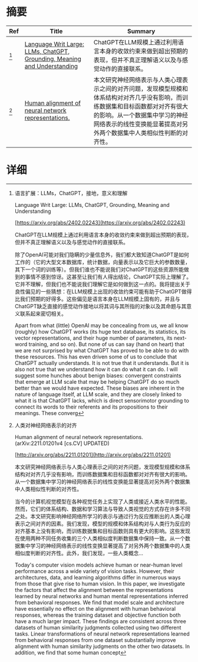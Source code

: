 # 摘要

| Ref | Title | Summary |
| --- | --- | --- |
| [^1] | [Language Writ Large: LLMs, ChatGPT, Grounding, Meaning and Understanding](https://arxiv.org/abs/2402.02243) | ChatGPT在LLM规模上通过利用语言本身的收敛约束来做到超出预期的表现，但并不真正理解语义以及与感觉动作的直接联系。 |
| [^2] | [Human alignment of neural network representations.](http://arxiv.org/abs/2211.01201) | 本文研究神经网络表示与人类心理表示之间的对齐问题，发现模型规模和体系结构对对齐几乎没有影响，而训练数据集和目标函数都对对齐有很大的影响。从一个数据集中学习的神经网络表示的线性变换能显著提高对另外两个数据集中人类相似性判断的对齐性。 |

# 详细

[^1]: 语言扩展：LLMs，ChatGPT，接地，意义和理解

    Language Writ Large: LLMs, ChatGPT, Grounding, Meaning and Understanding

    [https://arxiv.org/abs/2402.02243](https://arxiv.org/abs/2402.02243)

    ChatGPT在LLM规模上通过利用语言本身的收敛约束来做到超出预期的表现，但并不真正理解语义以及与感觉动作的直接联系。

    

    除了OpenAI可能对我们隐瞒的少量信息外，我们都大致知道ChatGPT是如何工作的（它的大型文本数据库，统计数据，向量表示以及它巨大的参数数量，其下一个词的训练等）。但我们谁也不能说我们对ChatGPT的这些资源所能做到的事情不感到惊讶。这甚至让我们有人得出结论，ChatGPT实际上理解了。它并不理解，但我们也不能说我们理解它是如何做到这一点的。我将提出关于良性偏见的一些猜想：在LLM规模上出现的收敛约束可能有助于ChatGPT做得比我们预期的好得多。这些偏见是语言本身在LLM规模上固有的，并且与ChatGPT缺乏直接的感觉动作接地以将其词与其所指的对象以及其命题与其意义联系起来密切相关。

    Apart from what (little) OpenAI may be concealing from us, we all know (roughly) how ChatGPT works (its huge text database, its statistics, its vector representations, and their huge number of parameters, its next-word training, and so on). But none of us can say (hand on heart) that we are not surprised by what ChatGPT has proved to be able to do with these resources. This has even driven some of us to conclude that ChatGPT actually understands. It is not true that it understands. But it is also not true that we understand how it can do what it can do. I will suggest some hunches about benign biases: convergent constraints that emerge at LLM scale that may be helping ChatGPT do so much better than we would have expected. These biases are inherent in the nature of language itself, at LLM scale, and they are closely linked to what it is that ChatGPT lacks, which is direct sensorimotor grounding to connect its words to their referents and its propositions to their meanings. These converg
    
[^2]: 人类对神经网络表示的对齐

    Human alignment of neural network representations. (arXiv:2211.01201v4 [cs.CV] UPDATED)

    [http://arxiv.org/abs/2211.01201](http://arxiv.org/abs/2211.01201)

    本文研究神经网络表示与人类心理表示之间的对齐问题，发现模型规模和体系结构对对齐几乎没有影响，而训练数据集和目标函数都对对齐有很大的影响。从一个数据集中学习的神经网络表示的线性变换能显著提高对另外两个数据集中人类相似性判断的对齐性。

    

    当今的计算机视觉模型在各种视觉任务上实现了人类或接近人类水平的性能。然而，它们的体系结构、数据和学习算法与导致人类视觉的方式存在许多不同之处。本文研究影响神经网络所学习的表示与通过行为反应推断出的人类心理表示之间对齐的因素。我们发现，模型的规模和体系结构对与人类行为反应的对齐基本上没有影响，而训练数据集和目标函数则具有更大的影响。这些发现在使用两种不同任务收集的三个人类相似度判断数据集中保持一致。从一个数据集中学习的神经网络表示的线性变换显著提高了对另外两个数据集中的人类相似度判断的对齐性。此外，我们发现，一些人类概念...

    Today's computer vision models achieve human or near-human level performance across a wide variety of vision tasks. However, their architectures, data, and learning algorithms differ in numerous ways from those that give rise to human vision. In this paper, we investigate the factors that affect the alignment between the representations learned by neural networks and human mental representations inferred from behavioral responses. We find that model scale and architecture have essentially no effect on the alignment with human behavioral responses, whereas the training dataset and objective function both have a much larger impact. These findings are consistent across three datasets of human similarity judgments collected using two different tasks. Linear transformations of neural network representations learned from behavioral responses from one dataset substantially improve alignment with human similarity judgments on the other two datasets. In addition, we find that some human concept
    

